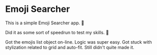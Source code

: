 # Emoji Searcher

This is a simple Emoji Searcher app. 🤣

Did it as some sort of speedrun to test my skills. 💨

Got the emojis list object on-line.
Logic was super easy.
Got stuck with stylization related to grid and auto-fit. Still didn't quite made it.
